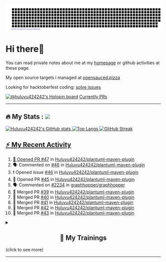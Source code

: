 ![gitartwork](gitartwork.svg)
# Hi there👋

You can read private notes about me at my [homepage](https://huluvu424242.github.io/home/) or github activities at these page.

My open source targets i managed at <a target="_blank" href="https://opensauced.pizza/">opensauced.pizza</a>

Looking for hacktoberfest coding: <a target="_blank" href="https://github.com/search?q=label:hacktoberfest+state:open+type:issue">solve issues</a>

[![@huluvu424242's Holopin board](https://holopin.io/api/user/board?user=huluvu424242)](https://holopin.io/@huluvu424242)
<a target="_blank" href="https://hacktoberfestchecker.jenko.me/user/Huluvu424242">Currently PRs</a>

---

## :fire: My Stats : <a href="https://github.com/Huluvu424242"><img src="https://img.shields.io/github/followers/Huluvu424242?label=follow&style=social" />
  
<!--p align="center"-->
<img alt="Huluvu424242's GitHub stats" src="https://github-readme-stats.vercel.app/api?username=Huluvu424242&show_icons=true&theme=vision-friendly-dark" width="33%" />
<img alt="Top Langs" src="https://github-readme-stats.vercel.app/api/top-langs/?username=Huluvu424242&layout=compact&theme=vision-friendly-dark" width="30%" />
<img alt="GitHub Streak" src="http://github-readme-streak-stats.herokuapp.com?user=Huluvu424242&theme=vision-friendly-dark&date_format=j%20M%5B%20Y%5D" width="33%" />
<!--/p-->
  
<!--script 
    type="module" 
    src='https://unpkg.com/@huluvu424242/honey-chucknorris-jokes@0.0.1/dist/honey-chucknorris-jokes/honey-chucknorris-jokes.js'>
</script>
<honey-chucknorris-jokes /-->

## :zap: My Recent Activity

<!--START_SECTION:activity-->
1. 💪 Opened PR [#47](https://github.com/Huluvu424242/plantuml-maven-plugin/pull/47) in [Huluvu424242/plantuml-maven-plugin](https://github.com/Huluvu424242/plantuml-maven-plugin)
2. 🗣 Commented on [#46](https://github.com/Huluvu424242/plantuml-maven-plugin/issues/46) in [Huluvu424242/plantuml-maven-plugin](https://github.com/Huluvu424242/plantuml-maven-plugin)
3. ❗️ Opened issue [#46](https://github.com/Huluvu424242/plantuml-maven-plugin/issues/46) in [Huluvu424242/plantuml-maven-plugin](https://github.com/Huluvu424242/plantuml-maven-plugin)
4. 💪 Opened PR [#45](https://github.com/Huluvu424242/plantuml-maven-plugin/pull/45) in [Huluvu424242/plantuml-maven-plugin](https://github.com/Huluvu424242/plantuml-maven-plugin)
5. 🗣 Commented on [#2234](https://github.com/graphhopper/graphhopper/issues/2234) in [graphhopper/graphhopper](https://github.com/graphhopper/graphhopper)
6. 🎉 Merged PR [#39](https://github.com/Huluvu424242/plantuml-maven-plugin/pull/39) in [Huluvu424242/plantuml-maven-plugin](https://github.com/Huluvu424242/plantuml-maven-plugin)
7. 🎉 Merged PR [#40](https://github.com/Huluvu424242/plantuml-maven-plugin/pull/40) in [Huluvu424242/plantuml-maven-plugin](https://github.com/Huluvu424242/plantuml-maven-plugin)
8. 🎉 Merged PR [#41](https://github.com/Huluvu424242/plantuml-maven-plugin/pull/41) in [Huluvu424242/plantuml-maven-plugin](https://github.com/Huluvu424242/plantuml-maven-plugin)
9. 🎉 Merged PR [#42](https://github.com/Huluvu424242/plantuml-maven-plugin/pull/42) in [Huluvu424242/plantuml-maven-plugin](https://github.com/Huluvu424242/plantuml-maven-plugin)
10. 🎉 Merged PR [#43](https://github.com/Huluvu424242/plantuml-maven-plugin/pull/43) in [Huluvu424242/plantuml-maven-plugin](https://github.com/Huluvu424242/plantuml-maven-plugin)
<!--END_SECTION:activity-->
  
  
<details>   
  <summary> <h2 align="center">🌱 My Trainings</h2> (click to see more)</summary>
  
  <a  target="_blank" href="https://www.flickr.com/photos/huluvu424242/albums/72157628149627159" title="Zertifikate"><img src="https://live.staticflickr.com/7007/6401185011_d67d8dd4e4_c.jpg" width="100%" height="10%" alt="Zertifikate"></a>
  
</details>


--- 



<!--
**Huluvu424242/huluvu424242** is a ✨ _special_ ✨ repository because its `README.md` (this file) appears on your GitHub profile.

Here are some ideas to get you started:

- 🔭 I’m currently working on ...
- 🌱 I’m currently learning ...
- 👯 I’m looking to collaborate on ...
- 🤔 I’m looking for help with ...
- 💬 Ask me about ...
- 📫 How to reach me: ...
- 😄 Pronouns: ...
- ⚡ Fun fact: ...
-->
